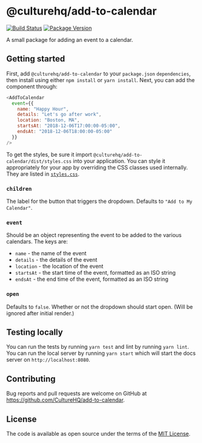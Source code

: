 # @culturehq/add-to-calendar

[![Build Status](https://github.com/CultureHQ/add-to-calendar/workflows/Main/badge.svg)](https://github.com/CultureHQ/add-to-calendar/actions)
[![Package Version](https://img.shields.io/npm/v/@culturehq/add-to-calendar.svg)](https://www.npmjs.com/package/@culturehq/add-to-calendar)

A small package for adding an event to a calendar.

## Getting started

First, add `@culturehq/add-to-calendar` to your `package.json` `dependencies`, then install using either `npm install` or `yarn install`. Next, you can add the component through:

```javascript
<AddToCalendar
  event={{
    name: "Happy Hour",
    details: "Let's go after work",
    location: "Boston, MA",
    startsAt: "2018-12-06T17:00:00-05:00",
    endsAt: "2018-12-06T18:00:00-05:00"
  }}
/>
```

To get the styles, be sure it import `@culturehq/add-to-calendar/dist/styles.css` into your application. You can style it appropriately for your app by overriding the CSS classes used internally. They are listed in [`styles.css`](src/styles.css).

### `children`

The label for the button that triggers the dropdown. Defaults to `"Add to My Calendar"`.

### `event`

Should be an object representing the event to be added to the various calendars. The keys are:

- `name` - the name of the event
- `details` - the details of the event
- `location` - the location of the event
- `startsAt` - the start time of the event, formatted as an ISO string
- `endsAt` - the end time of the event, formatted as an ISO string

### `open`

Defaults to `false`. Whether or not the dropdown should start open. (Will be ignored after initial render.)

## Testing locally

You can run the tests by running `yarn test` and lint by running `yarn lint`. You can run the local server by running `yarn start` which will start the docs server on `http://localhost:8080`.

## Contributing

Bug reports and pull requests are welcome on GitHub at https://github.com/CultureHQ/add-to-calendar.

## License

The code is available as open source under the terms of the [MIT License](https://opensource.org/licenses/MIT).
